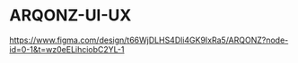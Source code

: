 # ARQONZ-UI-UX
https://www.figma.com/design/t66WjDLHS4Dli4GK9IxRa5/ARQONZ?node-id=0-1&t=wz0eELihciobC2YL-1

